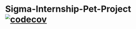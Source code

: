 # Sigma-Internship-Pet-Project [![codecov](https://codecov.io/gh/MrZhenShen/Sigma-Internship-Pet-Project/branch/main/graph/badge.svg?token=ZF2D8H6EE1)](https://codecov.io/gh/MrZhenShen/Sigma-Internship-Pet-Project)
